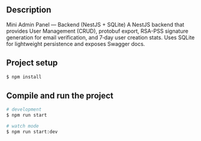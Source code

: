 
## Description

Mini Admin Panel — Backend (NestJS + SQLite)
A NestJS backend that provides User Management (CRUD), protobuf export, RSA-PSS signature generation for email verification, and 7‑day user creation stats. Uses SQLite for lightweight persistence and exposes Swagger docs.


## Project setup

```bash
$ npm install
```

## Compile and run the project

```bash
# development
$ npm run start

# watch mode
$ npm run start:dev

```

